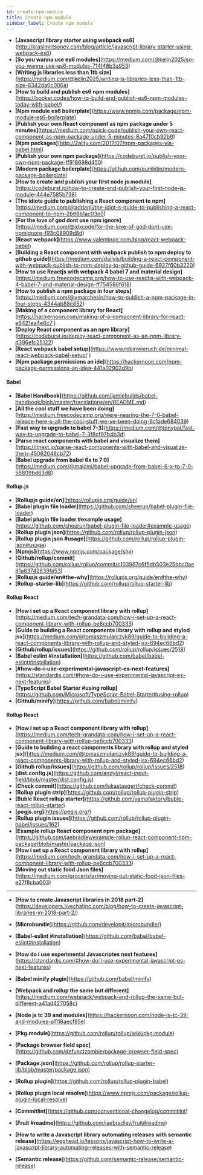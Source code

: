 ```yaml
---
id: create-npm-module
title: Create npm module
sidebar_label: Create npm module
---
```


<!--  Add TOC here  -->

- **[Javascript library starter using webpack es6]**(http://krasimirtsonev.com/blog/article/javascript-library-starter-using-webpack-es6)
- **[So you wanna use es6 modules]**(https://medium.com/@kelin2025/so-you-wanna-use-es6-modules-714f48b3a953)
- **[Writing js libraries less than 1tb size]**(https://medium.com/@kelin2025/writing-js-libraries-less-than-1tb-size-6342da0c006a)
- **[How to build and publish es6 npm modules]**(https://booker.codes/how-to-build-and-publish-es6-npm-modules-today-with-babel/)
- **[Npm module es6 boilerplate]**(https://www.npmjs.com/package/npm-module-es6-boilerplate)
- **[Publish your own React component as npm package under 5 minutes]**(https://medium.com/quick-code/publish-your-own-react-component-as-npm-package-under-5-minutes-8a47f0cb92b9)
- **[Npm packages]**(http://2ality.com/2017/07/npm-packages-via-babel.html)
- **[Publish your own npm package]**(https://codeburst.io/publish-your-own-npm-package-ff918698d450)
- **[Modern package boilerplate]**(https://github.com/eunikitin/modern-package-boilerplate)
- **[How to create and publish your first node js module]**(https://codeburst.io/how-to-create-and-publish-your-first-node-js-module-444e7585b738)
- **[The idiots guide to publishing a React component to npm]**(https://medium.com/@adrianli/the-idiot-s-guide-to-publishing-a-react-component-to-npm-2b66b1ac03e0)
- **[For the love of god dont use npm ignore]**(https://medium.com/@jdxcode/for-the-love-of-god-dont-use-npmignore-f93c08909d8d)
- **[React webpack]**(https://www.valentinog.com/blog/react-webpack-babel)
- **[Building a React component with webpack publish to npm deploy to github guide]**(https://medium.com/dailyjs/building-a-react-component-with-webpack-publish-to-npm-deploy-to-github-guide-6927f60b3220)
- **[How to use Reactjs with webpack 4 babel 7 and material design]**(https://medium.freecodecamp.org/how-to-use-reactjs-with-webpack-4-babel-7-and-material-design-ff754586f618)
- **[How to publish a npm package in four steps]**(https://medium.com/@vmarchesin/how-to-publish-a-npm-package-in-four-steps-4344ab88e852)
- **[Making of a component library for React]**(https://hackernoon.com/making-of-a-component-library-for-react-e6421ea4e6c7 )
- **[Deploy React component as an npm library]**(https://codeburst.io/deploy-react-component-as-an-npm-library-d396efc25122)
- **[React webpack babel setup]**(https://www.robinwieruch.de/minimal-react-webpack-babel-setup/ )
- **[Npm package permissions an ide]**(https://hackernoon.com/npm-package-permissions-an-idea-441a02902d9b)




#### Babel

- **[Babel Handbook]**(https://github.com/jamiebuilds/babel-handbook/blob/master/translations/en/README.md)
- **[All the cool stuff we have been doing]**(https://medium.freecodecamp.org/were-nearing-the-7-0-babel-release-here-s-all-the-cool-stuff-we-ve-been-doing-8c1ade684039)
- **[Fast way to upgrade to babel 7-3]**(https://medium.com/@tonypai/fast-way-to-upgrade-to-babel-7-3f8cf97b4b3d)
- **[Parse react components with babel and visualize them]**(https://itnext.io/parse-react-components-with-babel-and-visualize-them-45062046cb72)
- **[Babel upgrade from babel 6x to 7 0]**(https://medium.com/@maicmi/babel-upgrade-from-babel-6-x-to-7-0-58809bd63d8)




<!-- - []() https://babeljs.io/docs/en/config-files#6x-vs-7x-babelrc-loading

- []() https://babeljs.io/docs/en/config-files#project-wide-configuration

- []() https://babeljs.io/docs/en/plugins#react -->


#### Rollup.js
- **[Rollupjs guide/en]**(https://rollupjs.org/guide/en)
- **[Babel plugin file loader]**(https://github.com/sheerun/babel-plugin-file-loader)
- **[Babel plugin file loader #example usage]**(https://github.com/sheerun/babel-plugin-file-loader#example-usage)
- **[Rollup plugin json]**(https://github.com/rollup/rollup-plugin-json)
- **[Rollup plugin json #usage]**(https://github.com/rollup/rollup-plugin-json#usage)
- **[Npmjs]**(https://www.npmjs.com/package/shx)
- **[Github/rollup/commit]**(https://github.com/rollup/rollup/commit/c103967c6f5db503e25bbc0ae81a83742839fa53)
- **[Rollupjs guide/en#the-why]**(https://rollupjs.org/guide/en#the-why)
- **[Rollup-starter-lib]**(https://github.com/rollup/rollup-starter-lib)



<!-- module
- []() https://github.com/rollup/rollup/issues/2646#issuecomment-455352098
 -->


#### Rollup React
- **[How i set up a React component library with rollup]**(https://medium.com/tech-grandata-com/how-i-set-up-a-react-component-library-with-rollup-be6ccb700333)
- **[Guide to building a React components library with rollup and styled jsx]**(https://medium.com/@tomaszmularczyk89/guide-to-building-a-react-components-library-with-rollup-and-styled-jsx-694ec66bd2)
- **[Github/rollup/issues]**(https://github.com/rollup/rollup/issues/2518)
- **[Babel eslint #installation]**(https://github.com/babel/babel-eslint#installation)
- **[#how-do-i-use-experimental-javascript-es-next-features]**(https://standardjs.com/#how-do-i-use-experimental-javascript-es-next-features)
- **[TypeScript Babel Starter #using rollup]**(https://github.com/Microsoft/TypeScript-Babel-Starter#using-rollup)
- **[Github/minify]**(https://github.com/babel/minify)



#### Rollup React

- **[How i set up a React component library with rollup]**(https://medium.com/tech-grandata-com/how-i-set-up-a-react-component-library-with-rollup-be6ccb700333)
- **[Guide to building a react components library with rollup and styled jsx]**(https://medium.com/@tomaszmularczyk89/guide-to-building-a-react-components-library-with-rollup-and-styled-jsx-694ec66bd2)
- **[Github rollup/issues]**(https://github.com/rollup/rollup/issues/2518)
- **[dist.config.js]**(https://github.com/andyl/react-input-field/blob/master/dist.config.js)
- **[Check commit]**(https://github.com/lukastaegert/check-commit)
- **[Rollup plugin strip]**(https://github.com/rollup/rollup-plugin-strip)
- **[Buble React rollup starter]**(https://github.com/yamafaktory/buble-react-rollup-starter)
- **[pegjs.org]**(https://pegjs.org/)
- **[Rollup plugin issues]**(https://github.com/rollup/rollup-plugin-babel/issues/162)
- **[Example rollup React component npm package]**(https://github.com/jaebradley/example-rollup-react-component-npm-package/blob/master/package.json)
- **[How i set up a React component library with rollup]**(https://medium.com/tech-grandata-com/how-i-set-up-a-react-component-library-with-rollup-be6ccb700333)
- **[Moving out static food Json files]**(https://medium.com/groceristar/moving-out-static-food-json-files-e27f8cba003)



---

- **[How to create Javascript libraries in 2018 part-2]**(https://developers.livechatinc.com/blog/how-to-create-javascript-libraries-in-2018-part-2/)
- **[Microbundle]**(https://github.com/developit/microbundle/)


- **[Babel-eslint #installation]**(https://github.com/babel/babel-eslint#installation)
- **[How do i use experimental Javascriptes next features]**(https://standardjs.com/#how-do-i-use-experimental-javascript-es-next-features)
- **[Babel minify plugin]**(https://github.com/babel/minify)
- **[Webpack and rollup the same but different]**(https://medium.com/webpack/webpack-and-rollup-the-same-but-different-a41ad427058c)
- **[Node js tc 39 and modules]**(https://hackernoon.com/node-js-tc-39-and-modules-a1118aecf95e)
- **[Pkg.module]**(https://github.com/rollup/rollup/wiki/pkg.module)
- **[Package browser field spec]**(https://github.com/defunctzombie/package-browser-field-spec)
- **[Package.json]**(https://github.com/rollup/rollup-starter-lib/blob/master/package.json)
- **[Rollup plugin]**(https://github.com/rollup/rollup-plugin-babel)

- **[Rollup plugin local resolve]**(https://www.npmjs.com/package/rollup-plugin-local-resolve)
- **[Commitlint]**(https://github.com/conventional-changelog/commitlint)
- **[Fruit #readme]**(https://github.com/jaebradley/fruit#readme)
- **[How to write a Javascript library automating releases with semantic release]**(https://egghead.io/lessons/javascript-how-to-write-a-javascript-library-automating-releases-with-semantic-release)
- **[Semantic release]**(https://github.com/semantic-release/semantic-release)


<!-- https://docs.travis-ci.com/user/coveralls/
https://github.com/dwyl/learn-coveralls.io
https://www.youtube.com/watch?v=bt1iOy9lv0U
https://docs.coveralls.io/
https://stackoverflow.com/questions/39501417/how-can-i-connect-coveralls-and-travis-in-github
https://medium.com/the-code-review/add-badges-for-travisci-coveralls-and-code-climate-to-your-readme-ruby-6d27caad74ed


https://medium.com/recraftrelic/building-a-react-component-as-a-npm-module-18308d4ccde9
-->
